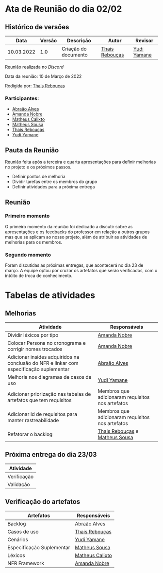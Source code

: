 # Ata de Reunião do dia 02/02

## Histórico de versões
| Data       | Versão | Descrição            | Autor                                         | Revisor                                      |
| ---------- | ------ | -------------------- | --------------------------------------------- | -------------------------------------------- |
| 10.03.2022 | 1.0    | Criação do documento | [Thais Rebouças](https://github.com/Thais-ra) | [Yudi Yamane](https://github.com/yudi-azvd) |

Reunião realizada no _Discord_

Data da reunião: 10 de Março de 2022

Redigida por: [Thais Rebouças](https://github.com/Thais-ra)

### Participantes:

- [Abraão Alves](https://github.com/Abraao1231) 
- [Amanda Nobre](https://github.com/AmandaNbr)
- [Matheus Calixto](https://github.com/matheuscvp)
- [Matheus Sousa](https://github.com/gatotabaco)
- [Thais Rebouças](https://github.com/Thais-ra)
- [Yudi Yamane](https://github.com/yudi-azvd)

## Pauta da Reunião

Reunião feita após a terceira e quarta apresentações para definir melhorias no projeto e os próximos passos.

- Definir pontos de melhoria
- Dividir tarefas entre os membros do grupo
- Definir atividades para a próxima entrega

## Reunião
### Primeiro momento

O primeiro momento da reunião foi dedicado a discutir sobre as apresentações e os feedbacks do professor em relação a outros grupos mas que se aplicam ao nosso projeto, além de atribuir as atividades de melhorias para os membros.

### Segundo momento

Foram discutidas as próximas entregas, que acontecerá no dia 23 de março. A equipe optou por cruzar os artefatos que serão verificados, com o intúito de troca de conhecimento.

# Tabelas de atividades

## Melhorias

| Atividade                                                                               | Responsáveis                                                                                   |
| --------------------------------------------------------------------------------------- | ---------------------------------------------------------------------------------------------- |
| Dividir léxicos por tipo                                                                | [Amanda Nobre](https://github.com/AmandaNbr)                                                   |
| Colocar Persona no cronograma e corrigir nomes trocados                                 | [Amanda Nobre](https://github.com/AmandaNbr)                                                   |
| Adicionar insides adquiridos na conclusão do NFR e linkar com especificação suplementar | [Abraão Alves](https://github.com/Abraao1231)                                                  |
| Melhoria nos diagramas de casos de uso                                                  | [Yudi Yamane](https://github.com/yudi-azvd)                                                    |
| Adicionar priorização nas tabelas de artefatos que tem requisitos                       | Membros que adicionaram requisitos nos artefatos                                               |
| Adicionar id de requisitos para manter rastreabilidade                                  | Membros que adicionaram requisitos nos artefatos                                               |
| Refatorar o backlog                                                                     | [Thais Rebouças](https://github.com/Thais-ra) e [Matheus Sousa](https://github.com/gatotabaco) |

## Próxima entrega do dia 23/03

| Atividade   |
| ----------- |
| Verificação |
| Validação   |

## Verificação do artefatos

| Artefatos                 | Responsáveis                                     |
| ------------------------- | ------------------------------------------------ |
| Backlog                   | [Abraão Alves](https://github.com/Abraao1231)    |
| Casos de uso              | [Thais Rebouças](https://github.com/Thais-ra)    |
| Cenários                  | [Yudi Yamane](https://github.com/yudi-azvd)      |
| Especificação Suplementar | [Matheus Sousa](https://github.com/gatotabaco)   |
| Léxicos                   | [Matheus Calixto](https://github.com/matheuscvp) |
| NFR Framework             | [Amanda Nobre](https://github.com/AmandaNbr)     |

